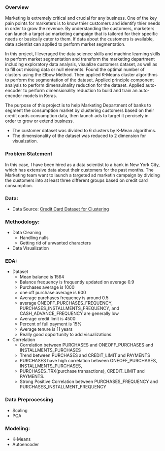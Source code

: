 ### Overview

Marketing is extremely critical and crucial for any business. One of the key pain points for marketers is to know thier customers and identify thier needs in order to grow the revenue. By understanding the customers, marketers can launch a target ad marketing campaign that is tailored for their specific needs or basically cater to them. If data about the customers is available, data scientist can applied to perform market segmentation. 

In this project, I leveraged the data science skills and machine learning skills to perform market segmentation and transform the marketing department including exploratory data analysis, visualize customers dataset, as well as to fill out missing data or null elements. Found the optimal number of clusters using the Elbow Method. Then applied K-Means cluster algorithms to perform the segmentation of the dataset. Applied principle component analysis to perform dimensuinality reduction for the dataset. Applied auto-encoder to perform dimensionality reduction to build and train an auto-encoder models in Keras.

The purpose of this project is to help Marketing Department of banks to segment the consumption market by clustering customers based on their credit cards consumption data, then launch ads to target it percisely in order to grow or extend business.
  - The customer dataset was divided to 6 clusters by K-Mean algorithms.
  - The dimensionality of the dataset was reduced to 2 dimension for visualzation.

### Problem Statement

In this case, I have been hired as a data scientist to a bank in New York City, which has extensive data about their customers for the past months. The Marketing team want to launch a targeted ad marketin campaign by dividing the customers into at least three different groups based on credit card consumption.


### Data:

  - Data Source: [Credit Card Dataset for Clustering](https://www.kaggle.com/arjunbhasin2013/ccdata)
  
  
### Methodology:

  - Data Cleaning 
    - Handling nulls
    - Getting rid of unwanted characters
  - Data Visualization


### EDA:

- Dataset
  - Mean balance is 1564 
  - Balance frequency is frequently updated on average 0.9
  - Purchases average is 1000
  - one off purchase average is 600
  - Average purchases frequency is around 0.5
  - average ONEOFF_PURCHASES_FREQUENCY, PURCHASES_INSTALLMENTS_FREQUENCY, and CASH_ADVANCE_FREQUENCY are generally low
  - Average credit limit is 4500
  - Percent of full payment is 15%
  - Average tenure is 11 years
  - Really good opportunity to add visualizations
- Correlation
  - Correlation between PURCHASES and ONEOFF_PURCHASES and INSTALLMENTS_PURCHASES 
  - Trend between PURCHASES and CREDIT_LIMIT and PAYMENTS
  - PURCHASES have high correlation between ONEOFF_PURCHASES, INSTALLMENTS_PURCHASES, 
  - PURCHASES_TRX(purchase transactions), CREDIT_LIMIT and PAYMENTS. 
  - Strong Positive Correlation between PURCHASES_FREQUENCY and PURCHASES_INSTALLMENT_FREQUENCY


### Data Preprocessing

   - Scaling
   - PCA
   
   
### Modeling:
  - K-Means
  - Autoencoder
